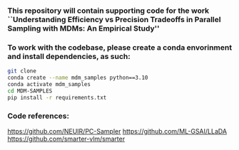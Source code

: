 ### This repository will contain supporting code for the work ``Understanding Efficiency vs Precision Tradeoffs in Parallel Sampling with MDMs: An Empirical Study''


### To work with the codebase, please create a conda envorinment and install dependencies, as such:

```bash
git clone 
conda create --name mdm_samples python==3.10
conda activate mdm_samples
cd MDM-SAMPLES
pip install -r requirements.txt
```

### Code references:
https://github.com/NEUIR/PC-Sampler
https://github.com/ML-GSAI/LLaDA
https://github.com/smarter-vlm/smarter